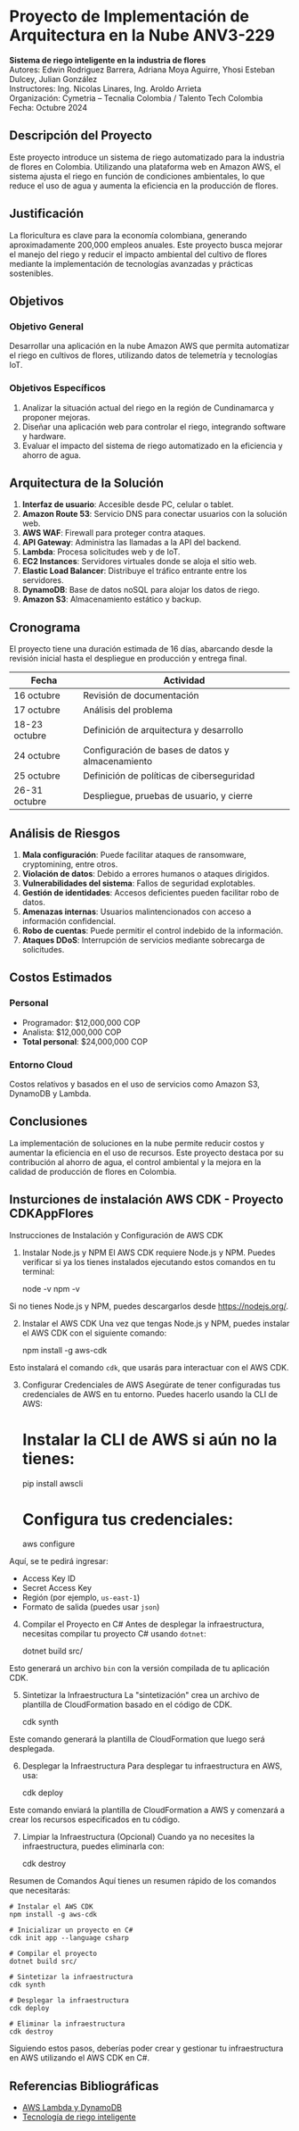 # Proyecto de Implementación de Arquitectura en la Nube ANV3-229

**Sistema de riego inteligente en la industria de flores**  
Autores: Edwin Rodriguez Barrera, Adriana Moya Aguirre, Yhosi Esteban Dulcey, Julian González  
Instructores: Ing. Nicolas Linares, Ing. Aroldo Arrieta  
Organización: Cymetria – Tecnalia Colombia / Talento Tech Colombia  
Fecha: Octubre 2024

## Descripción del Proyecto

Este proyecto introduce un sistema de riego automatizado para la industria de flores en Colombia. Utilizando una plataforma web en Amazon AWS, el sistema ajusta el riego en función de condiciones ambientales, lo que reduce el uso de agua y aumenta la eficiencia en la producción de flores.

## Justificación

La floricultura es clave para la economía colombiana, generando aproximadamente 200,000 empleos anuales. Este proyecto busca mejorar el manejo del riego y reducir el impacto ambiental del cultivo de flores mediante la implementación de tecnologías avanzadas y prácticas sostenibles.

## Objetivos

### Objetivo General
Desarrollar una aplicación en la nube Amazon AWS que permita automatizar el riego en cultivos de flores, utilizando datos de telemetría y tecnologías IoT.

### Objetivos Específicos
1. Analizar la situación actual del riego en la región de Cundinamarca y proponer mejoras.
2. Diseñar una aplicación web para controlar el riego, integrando software y hardware.
3. Evaluar el impacto del sistema de riego automatizado en la eficiencia y ahorro de agua.

## Arquitectura de la Solución

1. **Interfaz de usuario**: Accesible desde PC, celular o tablet.
2. **Amazon Route 53**: Servicio DNS para conectar usuarios con la solución web.
3. **AWS WAF**: Firewall para proteger contra ataques.
4. **API Gateway**: Administra las llamadas a la API del backend.
5. **Lambda**: Procesa solicitudes web y de IoT.
6. **EC2 Instances**: Servidores virtuales donde se aloja el sitio web.
7. **Elastic Load Balancer**: Distribuye el tráfico entrante entre los servidores.
8. **DynamoDB**: Base de datos noSQL para alojar los datos de riego.
9. **Amazon S3**: Almacenamiento estático y backup.

## Cronograma

El proyecto tiene una duración estimada de 16 días, abarcando desde la revisión inicial hasta el despliegue en producción y entrega final.

| Fecha         | Actividad                                      |
|---------------|-----------------------------------------------|
| 16 octubre    | Revisión de documentación                     |
| 17 octubre    | Análisis del problema                         |
| 18-23 octubre | Definición de arquitectura y desarrollo       |
| 24 octubre    | Configuración de bases de datos y almacenamiento |
| 25 octubre    | Definición de políticas de ciberseguridad     |
| 26-31 octubre | Despliegue, pruebas de usuario, y cierre      |

## Análisis de Riesgos

1. **Mala configuración**: Puede facilitar ataques de ransomware, cryptomining, entre otros.
2. **Violación de datos**: Debido a errores humanos o ataques dirigidos.
3. **Vulnerabilidades del sistema**: Fallos de seguridad explotables.
4. **Gestión de identidades**: Accesos deficientes pueden facilitar robo de datos.
5. **Amenazas internas**: Usuarios malintencionados con acceso a información confidencial.
6. **Robo de cuentas**: Puede permitir el control indebido de la información.
7. **Ataques DDoS**: Interrupción de servicios mediante sobrecarga de solicitudes.

## Costos Estimados

### Personal
- Programador: $12,000,000 COP
- Analista: $12,000,000 COP
- **Total personal**: $24,000,000 COP

### Entorno Cloud
Costos relativos y basados en el uso de servicios como Amazon S3, DynamoDB y Lambda.

## Conclusiones

La implementación de soluciones en la nube permite reducir costos y aumentar la eficiencia en el uso de recursos. Este proyecto destaca por su contribución al ahorro de agua, el control ambiental y la mejora en la calidad de producción de flores en Colombia.

## Insturciones de instalación AWS CDK - Proyecto CDKAppFlores


Instrucciones de Instalación y Configuración de AWS CDK

1. Instalar Node.js y NPM
El AWS CDK requiere Node.js y NPM. Puedes verificar si ya los tienes instalados ejecutando estos comandos en tu terminal:

    node -v
    npm -v

Si no tienes Node.js y NPM, puedes descargarlos desde https://nodejs.org/.

2. Instalar el AWS CDK
Una vez que tengas Node.js y NPM, puedes instalar el AWS CDK con el siguiente comando:

    npm install -g aws-cdk

Esto instalará el comando `cdk`, que usarás para interactuar con el AWS CDK.

3. Configurar Credenciales de AWS
Asegúrate de tener configuradas tus credenciales de AWS en tu entorno. Puedes hacerlo usando la CLI de AWS:

    # Instalar la CLI de AWS si aún no la tienes:
    pip install awscli

    # Configura tus credenciales:
    aws configure

Aquí, se te pedirá ingresar:
- Access Key ID
- Secret Access Key
- Región (por ejemplo, `us-east-1`)
- Formato de salida (puedes usar `json`)

4. Compilar el Proyecto en C#
Antes de desplegar la infraestructura, necesitas compilar tu proyecto C# usando `dotnet`:

    dotnet build src/

Esto generará un archivo `bin` con la versión compilada de tu aplicación CDK.

5. Sintetizar la Infraestructura
La "sintetización" crea un archivo de plantilla de CloudFormation basado en el código de CDK.

    cdk synth

Este comando generará la plantilla de CloudFormation que luego será desplegada.

6. Desplegar la Infraestructura
Para desplegar tu infraestructura en AWS, usa:

    cdk deploy

Este comando enviará la plantilla de CloudFormation a AWS y comenzará a crear los recursos especificados en tu código.

7. Limpiar la Infraestructura (Opcional)
Cuando ya no necesites la infraestructura, puedes eliminarla con:

    cdk destroy

Resumen de Comandos
Aquí tienes un resumen rápido de los comandos que necesitarás:

    # Instalar el AWS CDK
    npm install -g aws-cdk

    # Inicializar un proyecto en C#
    cdk init app --language csharp

    # Compilar el proyecto
    dotnet build src/

    # Sintetizar la infraestructura
    cdk synth

    # Desplegar la infraestructura
    cdk deploy

    # Eliminar la infraestructura
    cdk destroy

Siguiendo estos pasos, deberías poder crear y gestionar tu infraestructura en AWS utilizando el AWS CDK en C#.
## Referencias Bibliográficas
- [AWS Lambda y DynamoDB](https://docs.aws.amazon.com/?nc2=h_ql_doc_do)
- [Tecnología de riego inteligente](https://proain.com/blogs/notas-tecnicas/que-es-la-tecnologia-de-riego-inteligente-y-como-cuida-el-futuro-de-la-agricultura)
